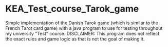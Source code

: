# KEA_Test_course_Tarok_game
Simple implementation of the Danish Tarok game (which is similar to the French Tarot card game) 
with a java program to use for testing throughout my university "Test" course.
DISCLAIMER: This program does not reflect the exact rules and game logic as 
that is not the goal of making it.
